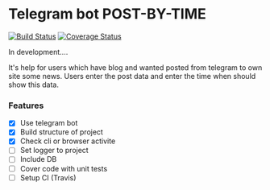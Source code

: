 Telegram bot  **POST-BY-TIME**
==============================
[![Build Status](https://travis-ci.org/umanskyi31/post-by-time.svg?branch=master)](https://travis-ci.org/umanskyi31/post-by-time)
[![Coverage Status](https://coveralls.io/repos/github/umanskyi31/post-by-time/badge.svg)](https://coveralls.io/github/umanskyi31/post-by-time)

In development....

It's help for users which have blog and wanted posted from telegram to own site some news. Users enter the post data and enter the time when should show this data.

### Features
- [x] Use telegram bot
- [x] Build structure of project
- [x] Check cli or browser activite
- [ ] Set logger to project
- [ ] Include DB
- [ ] Cover code with unit tests
- [ ] Setup CI (Travis)